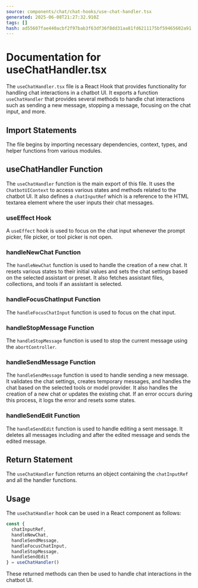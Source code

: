 ```yaml
---
source: components/chat/chat-hooks/use-chat-handler.tsx
generated: 2025-06-08T21:27:32.910Z
tags: []
hash: ad55607fae440acbf2f97bab3f63df36f8dd31aa81fd6211175bf59465602a91
---
```


# Documentation for useChatHandler.tsx

The `useChatHandler.tsx` file is a React Hook that provides functionality for handling chat interactions in a chatbot UI. It exports a function `useChatHandler` that provides several methods to handle chat interactions such as sending a new message, stopping a message, focusing on the chat input, and more.

## Import Statements

The file begins by importing necessary dependencies, context, types, and helper functions from various modules.

## useChatHandler Function

The `useChatHandler` function is the main export of this file. It uses the `ChatbotUIContext` to access various states and methods related to the chatbot UI. It also defines a `chatInputRef` which is a reference to the HTML textarea element where the user inputs their chat messages.

### useEffect Hook

A `useEffect` hook is used to focus on the chat input whenever the prompt picker, file picker, or tool picker is not open.

### handleNewChat Function

The `handleNewChat` function is used to handle the creation of a new chat. It resets various states to their initial values and sets the chat settings based on the selected assistant or preset. It also fetches assistant files, collections, and tools if an assistant is selected.

### handleFocusChatInput Function

The `handleFocusChatInput` function is used to focus on the chat input.

### handleStopMessage Function

The `handleStopMessage` function is used to stop the current message using the `abortController`.

### handleSendMessage Function

The `handleSendMessage` function is used to handle sending a new message. It validates the chat settings, creates temporary messages, and handles the chat based on the selected tools or model provider. It also handles the creation of a new chat or updates the existing chat. If an error occurs during this process, it logs the error and resets some states.

### handleSendEdit Function

The `handleSendEdit` function is used to handle editing a sent message. It deletes all messages including and after the edited message and sends the edited message.

## Return Statement

The `useChatHandler` function returns an object containing the `chatInputRef` and all the handler functions.

## Usage

The `useChatHandler` hook can be used in a React component as follows:

```jsx
const {
  chatInputRef,
  handleNewChat,
  handleSendMessage,
  handleFocusChatInput,
  handleStopMessage,
  handleSendEdit
} = useChatHandler()
```

These returned methods can then be used to handle chat interactions in the chatbot UI.